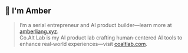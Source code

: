 ## 👋 I'm Amber

> I’m a serial entrepreneur and AI product builder—learn more at [amberliang.xyz](https://amberliang.xyz).  
> Co.Alt Lab is my AI product lab crafting human‑centered AI tools to enhance real‑world experiences—visit [coaltlab.com](https://coaltlab.com).
